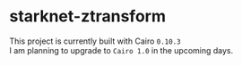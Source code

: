 # starknet-ztransform

This project is currently built with Cairo `0.10.3`   
I am planning to upgrade to `Cairo 1.0` in the upcoming days.